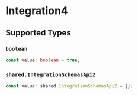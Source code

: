 # Integration4


## Supported Types

### `boolean`

```typescript
const value: boolean = true;
```

### `shared.IntegrationSchemasApi2`

```typescript
const value: shared.IntegrationSchemasApi2 = {};
```

